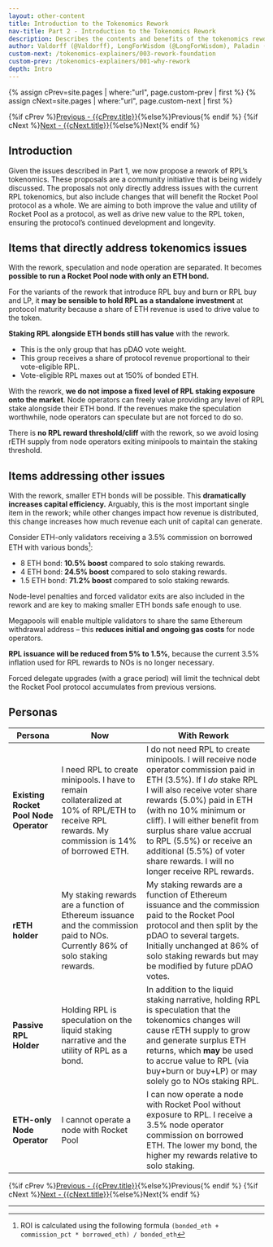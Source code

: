 ```yaml
---
layout: other-content
title: Introduction to the Tokenomics Rework
nav-title: Part 2 - Introduction to the Tokenomics Rework
description: Describes the contents and benefits of the tokenomics rework at a high level in comparison to the original tokenomics. 
author: Valdorff (@Valdorff), LongForWisdom (@LongForWisdom), Paladin (@Paladin147)
custom-next: /tokenomics-explainers/003-rework-foundation
custom-prev: /tokenomics-explainers/001-why-rework
depth: Intro
---
```


{% assign cPrev=site.pages | where:"url", page.custom-prev | first %}
{% assign cNext=site.pages | where:"url", page.custom-next | first %}

<div class="prev-next-container">
{%if cPrev %}<a href="{{cPrev.url|relative_url}}">Previous - {{cPrev.title}}</a>{%else%}<span>Previous</span>{% endif %}
{%if cNext %}<a href="{{cNext.url|relative_url}}">Next - {{cNext.title}}</a>{%else%}<span>Next</span>{% endif %}
</div>

## Introduction

Given the issues described in Part 1, we now propose a rework of RPL’s tokenomics. These proposals are a community initiative that is being widely discussed. The proposals not only directly address issues with the current RPL tokenomics, but also include changes that will benefit the Rocket Pool protocol as a whole. We are aiming to both improve the value and utility of Rocket Pool as a protocol, as well as drive new value to the RPL token, ensuring the protocol’s continued development and longevity.

## Items that directly address tokenomics issues

With the rework, speculation and node operation are separated. It becomes **possible to run a Rocket Pool node with only an ETH bond.**

For the variants of the rework that introduce RPL buy and burn or RPL buy and LP, it **may be sensible to hold RPL as a standalone investment** at protocol maturity because a share of ETH revenue is used to drive value to the token.

**Staking RPL alongside ETH bonds still has value** with the rework. 
- This is the only group that has pDAO vote weight.
- This group receives a share of protocol revenue proportional to their vote-eligible RPL.
- Vote-eligible RPL maxes out at 150% of bonded ETH.

With the rework, **we do not impose a fixed level of RPL staking exposure onto the market**. Node operators can freely value providing any level of RPL stake alongside their ETH bond. If the revenues make the speculation worthwhile, node operators can speculate but are not forced to do so.

There is **no RPL reward threshold/cliff** with the rework, so we avoid losing rETH supply from node operators exiting minipools to maintain the staking threshold.

## Items addressing other issues

With the rework, smaller ETH bonds will be possible. This **dramatically increases capital efficiency.** Arguably, this is the most important single item in the rework; while other changes impact how revenue is distributed, this change increases how much revenue each unit of capital can generate.

Consider ETH-only validators receiving a 3.5% commission on borrowed ETH with various bonds[^1]:
* 8 ETH bond: **10.5% boost** compared to solo staking rewards.
* 4 ETH bond: **24.5% boost** compared to solo staking rewards.
* 1.5 ETH bond: **71.2% boost** compared to solo staking rewards.

Node-level penalties and forced validator exits are also included in the rework and are key to making smaller ETH bonds safe enough to use.

Megapools will enable multiple validators to share the same Ethereum withdrawal address – this **reduces initial and ongoing gas costs** for node operators.

**RPL issuance will be reduced from 5% to 1.5%**, because the current 3.5% inflation used for RPL rewards to NOs is no longer necessary.

Forced delegate upgrades (with a grace period) will limit the technical debt the Rocket Pool protocol accumulates from previous versions.

## Personas

|Persona|Now|With Rework|
|-|-|-|
|**Existing Rocket Pool Node Operator**|I need RPL to create minipools. I have to remain collateralized at 10% of RPL/ETH to receive RPL rewards. My commission is 14% of borrowed ETH.|I do not need RPL to create minipools. I will receive node operator commission paid in ETH (3.5%). If I *do* stake RPL I will also receive voter share rewards (5.0%) paid in ETH (with no 10% minimum or cliff). I will either benefit from surplus share value accrual to RPL (5.5%) or receive an additional (5.5%) of voter share rewards. I will no longer receive RPL rewards.|
|**rETH holder**|My staking rewards are a function of Ethereum issuance and the commission paid to NOs. Currently 86% of solo staking rewards.|My staking rewards are a function of Ethereum issuance and the commission paid to the Rocket Pool protocol and then split by the pDAO to several targets. Initially unchanged at 86% of solo staking rewards but may be modified by future pDAO votes.|
|**Passive RPL Holder**|Holding RPL is speculation on the liquid staking narrative and the utility of RPL as a bond.|In addition to the liquid staking narrative, holding RPL is speculation that the tokenomics changes will cause rETH supply to grow and generate surplus ETH returns, which **may** be used to accrue value to RPL (via buy+burn or buy+LP) or may solely go to NOs staking RPL.|
|**ETH-only Node Operator**|I cannot operate a node with Rocket Pool|I can now operate a node with Rocket Pool without exposure to RPL. I receive a 3.5% node operator commission on borrowed ETH. The lower my bond, the higher my rewards relative to solo staking. |



<div class="prev-next-container">
{%if cPrev %}<a href="{{cPrev.url|relative_url}}">Previous - {{cPrev.title}}</a>{%else%}<span>Previous</span>{% endif %}
{%if cNext %}<a href="{{cNext.url|relative_url}}">Next - {{cNext.title}}</a>{%else%}<span>Next</span>{% endif %}
</div>

---

[^1]: ROI is calculated using the following formula `(bonded_eth + commission_pct * borrowed_eth) / bonded_eth` 